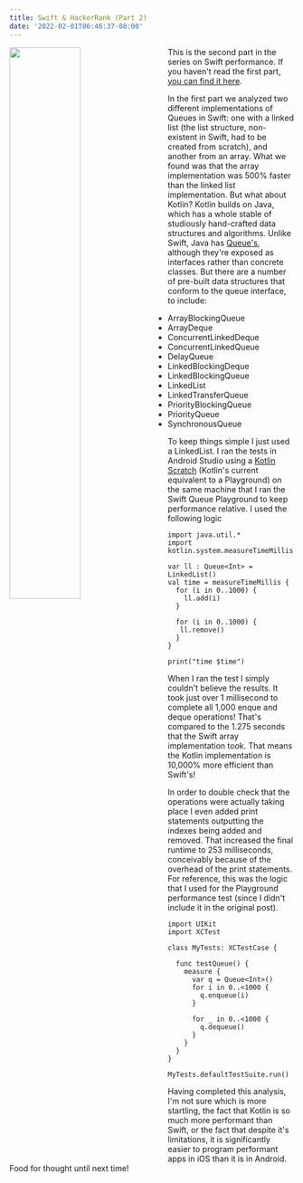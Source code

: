 ```yaml
---
title: Swift & HackerRank (Part 2)
date: '2022-02-01T06:46:37-08:00'
---
```

<img style="float: left; margin:0 2em 1em 0; width: 50%" src="/img/blog/kt.png"/> This is the second part in the series on Swift performance.  If you haven't read the first part, <a href="/post/swift-hackerrank-part-1/">you can find it here</a>. 

In the first part we analyzed two different implementations of Queues in Swift: one with a linked list (the list structure, non-existent in Swift, had to be created from scratch), and  another from an array.  What we found was that the array implementation was 500% faster than the linked list implementation.  But what about Kotlin?  Kotlin builds on Java, which has a whole stable of studiously hand-crafted data structures and algorithms.  Unlike Swift, Java has [Queue's](https://docs.oracle.com/javase/8/docs/api/java/util/Queue.html), although they're exposed as interfaces rather than concrete classes.  But there are a number of pre-built data structures that conform to the queue interface, to include: 

* ArrayBlockingQueue
* ArrayDeque
* ConcurrentLinkedDeque
* ConcurrentLinkedQueue
* DelayQueue
* LinkedBlockingDeque
* LinkedBlockingQueue
* LinkedList
* LinkedTransferQueue
* PriorityBlockingQueue
* PriorityQueue
* SynchronousQueue

To keep things simple I just used a LinkedList.  I ran the tests in Android Studio using a [Kotlin Scratch](https://kotlinlang.org/docs/run-code-snippets.html#running-as-repl) (Kotlin's current equivalent to a Playground) on the same machine that I ran the Swift Queue Playground to keep performance relative. I used the following logic

```
import java.util.*
import kotlin.system.measureTimeMillis

var ll : Queue<Int> = LinkedList()
val time = measureTimeMillis {
  for (i in 0..1000) {
    ll.add(i)
  }

  for (i in 0..1000) {
   ll.remove()
  }
}

print("time $time")
```

When I ran the test I simply couldn't believe the results.  It took just over 1 millisecond to complete all 1,000 enque and deque operations! That's compared to the 1.275 seconds that the Swift array implementation took.  That means the Kotlin implementation is 10,000% more efficient than Swift's!

In order to double check that the operations were actually taking place I even added print statements outputting the indexes being added and removed.  That increased the final runtime to 253 milliseconds, conceivably because of the overhead of the print statements.  For reference, this was the logic that I used for the Playground performance test (since I didn't include it in the original post).

```
import UIKit
import XCTest

class MyTests: XCTestCase {

  func testQueue() {
    measure {
      var q = Queue<Int>()
      for i in 0..<1000 {
        q.enqueue(i)
      }

      for _ in 0..<1000 {  
        q.dequeue()
      }
    }
  }
}

MyTests.defaultTestSuite.run()
```
Having completed this analysis, I'm not sure which is more startling, the fact that Kotlin is so much more performant than Swift, or the fact that despite it's limitations, it is significantly easier to program performant apps in iOS than it is in Android.  Food for thought until next time!
